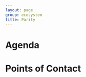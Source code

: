 ```yaml
---
layout: page
group: ecosystem
title: Parity
---
```


Agenda
======

Points of Contact
=================

